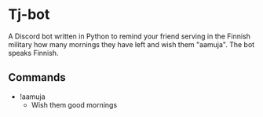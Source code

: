 # Tj-bot

A Discord bot written in Python to remind your friend serving in the Finnish military how many mornings they have left and wish them "aamuja". The bot speaks Finnish.

## Commands
- !aamuja
    - Wish them good mornings